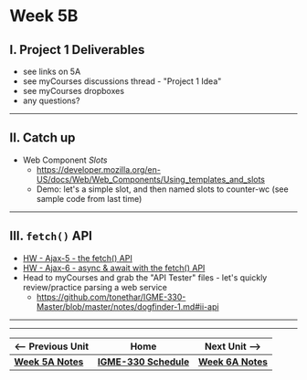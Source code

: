 # Week 5B

## I. Project 1 Deliverables
- see links on 5A
- see myCourses discussions thread - "Project 1 Idea"
- see myCourses dropboxes
- any questions?

<hr>

## II. Catch up
- Web Component *Slots*
  - https://developer.mozilla.org/en-US/docs/Web/Web_Components/Using_templates_and_slots
  - Demo: let's a simple slot, and then named slots to counter-wc (see sample code from last time)

<hr>

## III. `fetch()` API

- [HW - Ajax-5 - the fetch() API](https://github.com/tonethar/IGME-330-Master/blob/master/notes/HW-ajax-5.md)
- [HW - Ajax-6 - async & await with the fetch() API](https://github.com/tonethar/IGME-330-Master/blob/master/notes/HW-ajax-6.md)
- Head to myCourses and grab the "API Tester" files - let's quickly review/practice parsing a web service
  - https://github.com/tonethar/IGME-330-Master/blob/master/notes/dogfinder-1.md#ii-api


<hr><hr>

| <-- Previous Unit | Home | Next Unit -->
| --- | --- | --- 
| [**Week 5A Notes**](05A.md)     |  [**IGME-330 Schedule**](../schedule.md) | [**Week 6A Notes**](06A.md)
